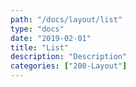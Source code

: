 ```yaml
---
path: "/docs/layout/list"
type: "docs"
date: "2019-02-01"
title: "List"
description: "Description"
categories: ["200-Layout"]
---
```

